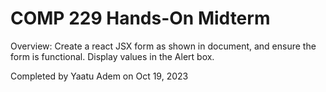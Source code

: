 # COMP 229 Hands-On Midterm
Overview: Create a react JSX form as shown in document, and ensure the form is functional. Display values in the Alert box.

Completed by Yaatu Adem on Oct 19, 2023

